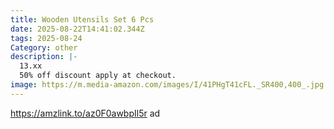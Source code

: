 ```yaml
---
title: Wooden Utensils Set 6 Pcs
date: 2025-08-22T14:41:02.344Z
tags: 2025-08-24
Category: other
description: |-
  13.xx
  50% off discount apply at checkout.
image: https://m.media-amazon.com/images/I/41PHgT41cFL._SR400,400_.jpg
---
```

https://amzlink.to/az0F0awbpIl5r  ad